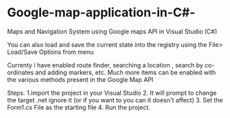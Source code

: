 # Google-map-application-in-C#-

Maps and Navigation System using Google maps API in Visual Studio (C#)

You can also load and save the current state into the registry using the File> Load/Save Options from menu 

Currenty i have enabled route finder, searching a location , search by co-ordinates and adding markers, etc.
Much more items can be enabled with the various methods present in the Google Map API

Steps.
  1.import the project in your Visual Studio 
  2. It will prompt to change the target .net ignore it (or if you want to you can it doesn't affect)
  3. Set the Form1.cs File as the starting file 
  4. Run the project.

